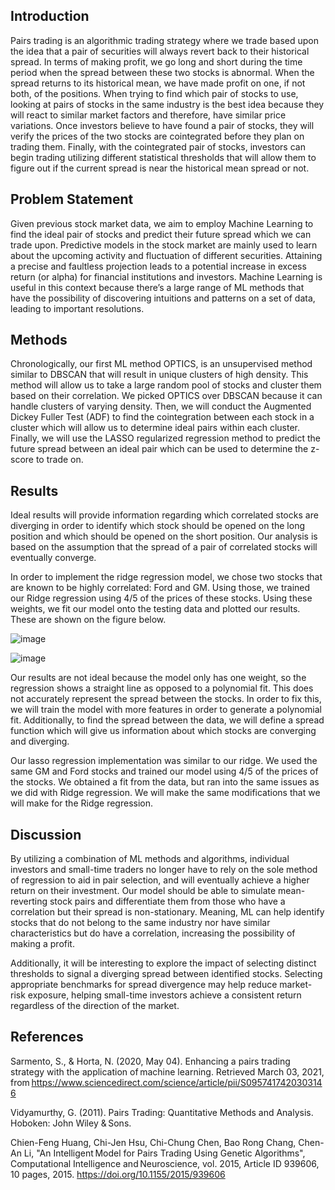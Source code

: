 ## Introduction

Pairs trading is an algorithmic trading strategy where we trade based upon the idea that a pair of securities will always revert back to their historical spread. In terms of making profit, we go long and short during the time period when the spread between these two stocks is abnormal. When the spread returns to its historical mean, we have made profit on one, if not both, of the positions. When trying to find which pair of stocks to use, looking at pairs of stocks in the same industry is the best idea because they will react to similar market factors and therefore, have similar price variations. Once investors believe to have found a pair of stocks, they will verify the prices of the two stocks are cointegrated before they plan on trading them. Finally, with the cointegrated pair of stocks, investors can begin trading utilizing different statistical thresholds that will allow them to figure out if the current spread is near the historical mean spread or not.

## Problem Statement

Given previous stock market data, we aim to employ Machine Learning to find the ideal pair of stocks and predict their future spread which we can trade upon. Predictive models in the stock market are mainly used to learn about the upcoming activity and fluctuation of different securities. Attaining a precise and faultless projection leads to a potential increase in excess return (or alpha) for financial institutions and investors. Machine Learning is useful in this context because there’s a large range of ML methods that have the possibility of discovering intuitions and patterns on a set of data, leading to important resolutions.

## Methods

Chronologically, our first ML method OPTICS, is an unsupervised method similar to DBSCAN that will result in unique clusters of high density. This method will allow us to take a large random pool of stocks and cluster them based on their correlation. We picked OPTICS over DBSCAN because it can handle clusters of varying density. Then, we will conduct the Augmented Dickey Fuller Test (ADF) to find the cointegration between each stock in a cluster which will allow us to determine ideal pairs within each cluster. Finally, we will use the LASSO regularized regression method to predict the future spread between an ideal pair which can be used to determine the z-score to trade on.

## Results

Ideal results will provide information regarding which correlated stocks are diverging in order to identify which stock should be opened on the long position and which should be opened on the short position. Our analysis is based on the assumption that the spread of a pair of correlated stocks will eventually converge.  

In order to implement the ridge regression model, we chose two stocks that are known to be highly correlated: Ford and GM. Using those, we trained our Ridge regression using 4/5 of the prices of these stocks. Using these weights, we fit our model onto the testing data and plotted our results. These are shown on the figure below. 

![image](https://user-images.githubusercontent.com/51150161/113919797-ffb52800-97b1-11eb-81cc-bdaed350c767.png)

![image](https://user-images.githubusercontent.com/51150161/113919463-a3520880-97b1-11eb-9243-563ab123b15d.png)

Our results are not ideal because the model only has one weight, so the regression shows a straight line as opposed to a polynomial fit. This does not accurately represent the spread between the stocks. In order to fix this, we will train the model with more features in order to generate a polynomial fit. Additionally, to find the spread between the data, we will define a spread function which will give us information about which stocks are converging and diverging. 


Our lasso regression implementation was similar to our ridge. We used the same GM and Ford stocks and trained our model using 4/5 of the prices of the stocks. We obtained a fit from the data, but ran into the same issues as we did with Ridge regression. We will make the same modifications that we will make for the Ridge regression. 


## Discussion

By utilizing a combination of ML methods and algorithms, individual investors and small-time traders no longer have to rely on the sole method of regression to aid in pair selection, and will eventually achieve a higher return on their investment. Our model should be able to simulate mean-reverting stock pairs and differentiate them from those who have a correlation but their spread is non-stationary. Meaning, ML can help identify stocks that do not belong to the same industry nor have similar characteristics but do have a correlation, increasing the possibility of making a profit. 

Additionally, it will be interesting to explore the impact of selecting distinct thresholds to signal a diverging spread between identified stocks. Selecting appropriate benchmarks for spread divergence may help reduce market-risk exposure, helping small-time investors achieve a consistent return regardless of the direction of the market. 

## References

Sarmento, S., & Horta, N. (2020, May 04). Enhancing a pairs trading strategy with the application of machine learning. Retrieved March 03, 2021, from https://www.sciencedirect.com/science/article/pii/S0957417420303146 

Vidyamurthy, G. (2011). Pairs Trading: Quantitative Methods and Analysis. Hoboken: John Wiley & Sons. 

Chien-Feng Huang, Chi-Jen Hsu, Chi-Chung Chen, Bao Rong Chang, Chen-An Li, "An Intelligent Model for Pairs Trading Using Genetic Algorithms", Computational Intelligence and Neuroscience, vol. 2015, Article ID 939606, 10 pages, 2015. https://doi.org/10.1155/2015/939606 
